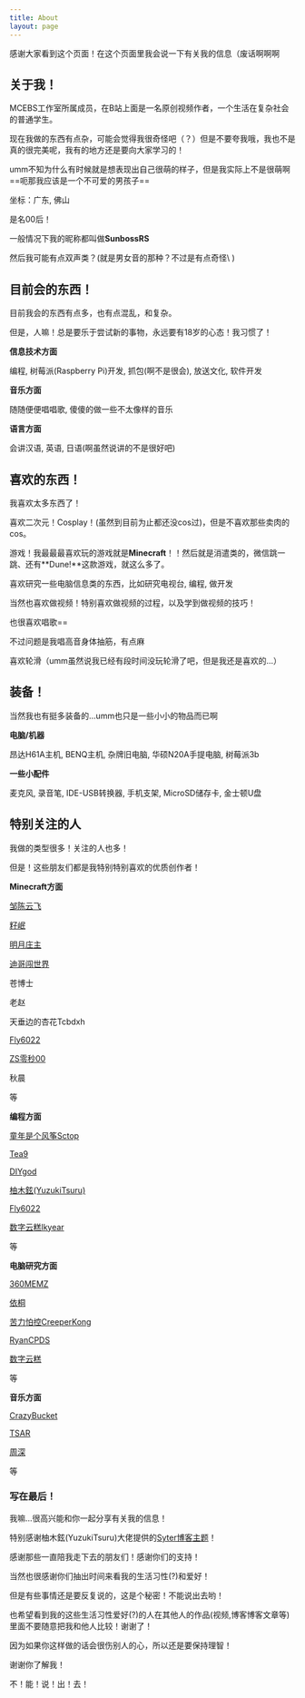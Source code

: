 ```yaml
---
title: About
layout: page
---
```


感谢大家看到这个页面！在这个页面里我会说一下有关我的信息（废话啊啊啊

## 关于我！

MCEBS工作室所属成员，在B站上面是一名原创视频作者，一个生活在复杂社会的普通学生。

现在我做的东西有点杂，可能会觉得我很奇怪吧（？）但是不要夸我哦，我也不是真的很完美呢，我有的地方还是要向大家学习的！

umm不知为什么有时候就是想表现出自己很萌的样子，但是我实际上不是很萌啊==呃那我应该是一个不可爱的男孩子==

坐标：广东, 佛山

是名00后！

一般情况下我的昵称都叫做**SunbossRS**

然后我可能有点双声类？(就是男女音的那种？不过是有点奇怪\ )

##  目前会的东西！

目前我会的东西有点多，也有点混乱，和复杂。

但是，人嘛！总是要乐于尝试新的事物，永远要有18岁的心态！我习惯了！

**信息技术方面**

编程, 树莓派(Raspberry Pi)开发, 抓包(啊不是很会), 放送文化, 软件开发

**音乐方面**

随随便便唱唱歌, 傻傻的做一些不太像样的音乐

**语言方面**

会讲汉语, 英语, 日语(啊虽然说讲的不是很好吧)

## 喜欢的东西！

我喜欢太多东西了！

喜欢二次元！Cosplay！(虽然到目前为止都还没cos过)，但是不喜欢那些卖肉的cos。

游戏！我最最最喜欢玩的游戏就是**Minecraft**！！然后就是消遣类的，微信跳一跳、还有**Dune!**这款游戏，就这么多了。

喜欢研究一些电脑信息类的东西，比如研究电视台, 编程, 做开发

当然也喜欢做视频！特别喜欢做视频的过程，以及学到做视频的技巧！

也很喜欢唱歌==

不过问题是我唱高音身体抽筋，有点麻

喜欢轮滑（umm虽然说我已经有段时间没玩轮滑了吧，但是我还是喜欢的...）

## 装备！

当然我也有挺多装备的...umm也只是一些小小的物品而已啊

**电脑/机器**

昂达H61A主机, BENQ主机, 杂牌旧电脑, 华硕N20A手提电脑, 树莓派3b

**一些小配件**

麦克风, 录音笔, IDE-USB转换器, 手机支架, MicroSD储存卡, 金士顿U盘

## 特别关注的人

我做的类型很多！关注的人也多！

但是！这些朋友们都是我特别特别喜欢的优质创作者！

**Minecraft方面**

[邹陈云飞](https://space.bilibili.com/170651403)

[籽岷](https://space.bilibili.com/686127)

[明月庄主](https://space.bilibili.com/2170934)

[迪哥闯世界](https://space.bilibili.com/27996286)

苍博士

老赵

天垂边的杏花Tcbdxh

[Fly6022](https://space.bilibili.com/191078710?from=search&seid=11989848811012028107)

[ZS零秒00](https://space.bilibili.com/361123188)

秋晨

等

**编程方面**

[童年是个风筝Sctop](https://github.com/sctop)

[Tea9](https://github.com/tea9)

[DIYgod](https://github.com/diygod)

[柚木鉉(YuzukiTsuru)](https://github.com/yuzukitsuru)

[Fly6022](https://github.com/fly6022)

[数字云糕lkyear](https://github.com/lkyear)

等

**电脑研究方面**

[360MEMZ](https://space.bilibili.com/21927744)

[依桐](https://space.bilibili.com/488676561)

[苦力怕控CreeperKong](https://space.bilibili.com/18540204)

[RyanCPDS](https://space.bilibili.com/31441819)

[数字云糕](https://space.bilibili.com/3391089)

等

**音乐方面**

[CrazyBucket](https://space.bilibili.com/66606350)

[TSAR](https://space.bilibili.com/8132059)

[周深](https://space.bilibili.com/3404595)

等

### 写在最后！

我嘛...很高兴能和你一起分享有关我的信息！

特别感谢柚木鉉(YuzukiTsuru)大佬提供的[Syter博客主题](https://github.com/yuzukitsuru/yuzukitsuru.github.io/)！

感谢那些一直陪我走下去的朋友们！感谢你们的支持！

当然也很感谢你们抽出时间来看我的生活习性(?)和爱好！

但是有些事情还是要反复说的，这是个秘密！不能说出去哟！

也希望看到我的这些生活习性爱好(?)的人在其他人的作品(视频,博客博客文章等)里面不要随意把我和他人比较！谢谢了！

因为如果你这样做的话会很伤别人的心，所以还是要保持理智！

谢谢你了解我！

不！能！说！出！去！